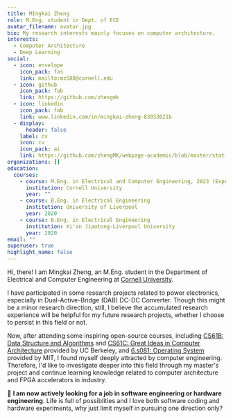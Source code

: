 ```yaml
---
title: MIngkai Zheng
role: M.Eng. student in Dept. of ECE
avatar_filename: avatar.jpg
bio: My research interests mainly focuses on computer architecture.
interests:
  - Computer Architecture
  - Deep Learning
social:
  - icon: envelope
    icon_pack: fas
    link: mailto:mz588@cornell.edu
  - icon: github
    icon_pack: fab
    link: https://github.com/zhengmk
  - icon: linkedin
    icon_pack: fab
    link: www.linkedin.com/in/mingkai-zheng-83933021b
  - display:
      header: false
    label: cv
    icon: cv
    icon_pack: ai
    link: https://github.com/zhengMK/webpage-academic/blob/master/static/uploads/Mingkai%20Zheng-CV.pdf
organizations: []
education:
  courses:
    - course: M.Eng. in Electrical and Computer Engineering, 2023 (Expected)
      institution: Cornell University
      year: ""
    - course: B.Eng. in Electrical Engineering
      institution: University of Liverpool
      year: 2020
    - course: B.Eng. in Electrical Engineering
      institution: Xi'an Jiaotong-Liverpool University
      year: 2020
email: ""
superuser: true
highlight_name: false
---
```

Hi, there! I am Mingkai Zheng, an M.Eng. student in the Department of Electrical and Computer Engineering at [Cornell University](https://www.cornell.edu/). 

I have participated in some research projects related to power electronics, especially in Dual-Active-Bridge (DAB) DC-DC Converter. Though this might be a minor research direction, still, I believe the accumulated research experience will be helpful for my future research projects, whether I choose to persist in this field or not.

Now, after attending some inspiring open-source courses, including [CS61B: Data Structure and Algorithms](https://sp19.datastructur.es/) and [CS61C: Great Ideas in Computer Architecture](https://cs61c.org/su20/) provided by UC Berkeley, and [6.s081: Operating System](https://pdos.csail.mit.edu/6.S081/2020/) provided by MIT, I found myself deeply attracted by computer engineering. Therefore, I'd like to investigate deeper into this field through my master's project and continue learning knowledge related to computer architecture and FPGA accelerators in industry. 

🌟 **I am now actively looking for a job in software engineering or hardware engineering**. Life is full of possiblities and I love both software coding and hardware experiments, why just limit myself in pursuing one direction only? 
